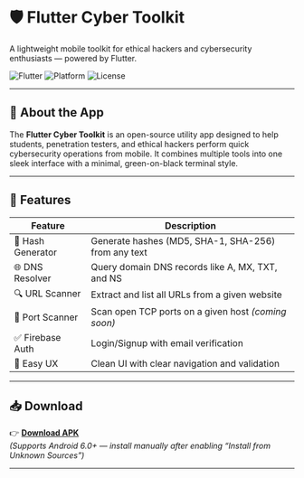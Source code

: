 # 🛡️ Flutter Cyber Toolkit

A lightweight mobile toolkit for ethical hackers and cybersecurity enthusiasts — powered by Flutter.

![Flutter](https://img.shields.io/badge/Flutter-3.10-blue)
![Platform](https://img.shields.io/badge/Platform-Android-green)
![License](https://img.shields.io/badge/License-MIT-blue)


---

## 📱 About the App

The **Flutter Cyber Toolkit** is an open-source utility app designed to help students, penetration testers, and ethical hackers perform quick cybersecurity operations from mobile. It combines multiple tools into one sleek interface with a minimal, green-on-black terminal style.

---

## 🚀 Features

| Feature            | Description                                              |
|--------------------|----------------------------------------------------------|
| 🔐 Hash Generator  | Generate hashes (MD5, SHA-1, SHA-256) from any text      |
| 🌐 DNS Resolver    | Query domain DNS records like A, MX, TXT, and NS         |
| 🔍 URL Scanner     | Extract and list all URLs from a given website           |
| 📶 Port Scanner    | Scan open TCP ports on a given host *(coming soon)*      |
| ✅ Firebase Auth   | Login/Signup with email verification                     |
| 🧠 Easy UX         | Clean UI with clear navigation and validation            |

---

## 📥 Download

👉 **[Download APK](https://github.com/KishoreSK28/cybertoolkit/releases/download/cybersecurity/app-release.apk)**  
*(Supports Android 6.0+ — install manually after enabling “Install from Unknown Sources”)*

---
